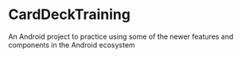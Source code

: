 # CardDeckTraining
An Android project to practice using some of the newer features and components in the Android ecosystem
